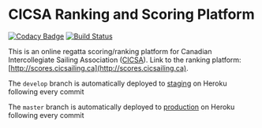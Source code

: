 # CICSA Ranking and Scoring Platform

[![Codacy Badge](https://api.codacy.com/project/badge/Grade/4e95f1b905ea4af19cfe1e884a6fc6da)](https://www.codacy.com/app/jeffreykam0415/CICSA-Ranking-Platform?utm_source=github.com&amp;utm_medium=referral&amp;utm_content=lazypanda10117/CICSA-Ranking-Platform&amp;utm_campaign=Badge_Grade)
[![Build Status](https://travis-ci.org/lazypanda10117/CICSA-Ranking-Platform.svg?branch=master)](https://travis-ci.org/lazypanda10117/CICSA-Ranking-Platform)


This is an online regatta scoring/ranking platform for Canadian Intercollegiate Sailing Association \([CICSA](http://www.cicsailing.ca/)\). Link to the ranking platform: [http://scores.cicsailing.ca](http://scores.cicsailing.ca).


The ```develop``` branch is automatically deployed to [staging](https://sailing-dino-testing.herokuapp.com/) on Heroku following every commit 

The ```master``` branch is automatically deployed to [production](http://scores.cicsailing.ca) on Heroku following every commit 
